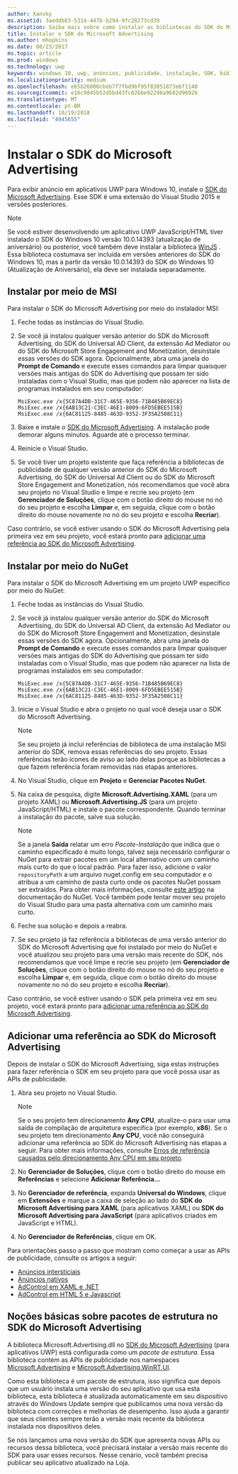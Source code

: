 ```yaml
---
author: Xansky
ms.assetid: 3aeddb83-5314-447b-b294-9fc28273cd39
description: Saiba mais sobre como instalar as bibliotecas do SDK do Microsoft Advertising.
title: Instalar o SDK do Microsoft Advertising
ms.author: mhopkins
ms.date: 08/23/2017
ms.topic: article
ms.prod: windows
ms.technology: uwp
keywords: windows 10, uwp, anúncios, publicidade, instalação, SDK, biblioteca do publicidade
ms.localizationpriority: medium
ms.openlocfilehash: e65b26006cbeb7f7fbd9bf95f83051873e6f1140
ms.sourcegitcommit: e16c9845b52d5bd43fc02bbe92296a9682d96926
ms.translationtype: MT
ms.contentlocale: pt-BR
ms.lasthandoff: 10/19/2018
ms.locfileid: "4945655"
---
```

# <a name="install-the-microsoft-advertising-sdk"></a>Instalar o SDK do Microsoft Advertising

Para exibir anúncio em aplicativos UWP para Windows 10, instale o [SDK do Microsoft Advertising](http://aka.ms/ads-sdk-uwp). Esse SDK é uma extensão do Visual Studio 2015 e versões posteriores.

> [!NOTE]
> Se você estiver desenvolvendo um aplicativo UWP JavaScript/HTML tiver instalado o SDK do Windows 10 versão 10.0.14393 (atualização de aniversário) ou posterior, você também deve instalar a biblioteca [WinJS](https://github.com/winjs/winjs) . Essa biblioteca costumava ser incluída em versões anteriores do SDK do Windows 10, mas a partir da versão 10.0.14393 do SDK do Windows 10 (Atualização de Aniversário), ela deve ser instalada separadamente.

<span id="install-msi" />

## <a name="install-via-msi"></a>Instalar por meio de MSI

Para instalar o SDK do Microsoft Advertising por meio do instalador MSI:

1.  Feche todas as instâncias do Visual Studio.

2. Se você já instalou qualquer versão anterior do SDK do Microsoft Advertising, do SDK do Universal AD Client, da extensão Ad Mediator ou do SDK do Microsoft Store Engagement and Monetization, desinstale essas versões do SDK agora. Opcionalmente, abra uma janela do **Prompt de Comando** e execute esses comandos para limpar quaisquer versões mais antigas do SDK do Advertising que possam ter sido instaladas com o Visual Studio, mas que podem não aparecer na lista de programas instalados em seu computador:
    ```
    MsiExec.exe /x{5C87A4DB-31C7-465E-9356-71B485B69EC8}
    MsiExec.exe /x{6AB13C21-C3EC-46E1-8009-6FD5EBEE515B}
    MsiExec.exe /x{6AC81125-8485-463D-9352-3F35A2508C11}
    ```

3.  Baixe e instale o [SDK do Microsoft Advertising](http://aka.ms/ads-sdk-uwp). A instalação pode demorar alguns minutos. Aguarde até o processo terminar.

4.  Reinicie o Visual Studio.

5.  Se você tiver um projeto existente que faça referência a bibliotecas de publicidade de qualquer versão anterior do SDK do Microsoft Advertising, do SDK do Universal Ad Client ou do SDK do Microsoft Store Engagement and Monetization, nós recomendamos que você abra seu projeto no Visual Studio e limpe e recrie seu projeto (em **Gerenciador de Soluções**, clique com o botão direito do mouse no nó do seu projeto e escolha **Limpar** e, em seguida, clique com o botão direito do mouse novamente no nó do seu projeto e escolha **Recriar**).

  Caso contrário, se você estiver usando o SDK do Microsoft Advertising pela primeira vez em seu projeto, você estará pronto para [adicionar uma referência ao SDK do Microsoft Advertising](#reference).

<span id="install-nuget" />

## <a name="install-via-nuget"></a>Instalar por meio do NuGet

Para instalar o SDK do Microsoft Advertising em um projeto UWP específico por meio do NuGet:

1.  Feche todas as instâncias do Visual Studio.

2.  Se você já instalou qualquer versão anterior do SDK do Microsoft Advertising, do SDK do Universal AD Client, da extensão Ad Mediator ou do SDK do Microsoft Store Engagement and Monetization, desinstale essas versões do SDK agora. Opcionalmente, abra uma janela do **Prompt de Comando** e execute esses comandos para limpar quaisquer versões mais antigas do SDK do Advertising que possam ter sido instaladas com o Visual Studio, mas que podem não aparecer na lista de programas instalados em seu computador:
    ```
    MsiExec.exe /x{5C87A4DB-31C7-465E-9356-71B485B69EC8}
    MsiExec.exe /x{6AB13C21-C3EC-46E1-8009-6FD5EBEE515B}
    MsiExec.exe /x{6AC81125-8485-463D-9352-3F35A2508C11}
    ```

3.  Inicie o Visual Studio e abra o projeto no qual você deseja usar o SDK do Microsoft Advertising.
    > [!NOTE]
    > Se seu projeto já inclui referências de biblioteca de uma instalação MSI anterior do SDK, remova essas referências do seu projeto. Essas referências terão ícones de aviso ao lado delas porque as bibliotecas a que fazem referência foram removidas nas etapas anteriores.

4. No Visual Studio, clique em **Projeto** e **Gerenciar Pacotes NuGet**.

5. Na caixa de pesquisa, digite **Microsoft.Advertising.XAML** (para um projeto XAML) ou **Microsoft.Advertising.JS** (para um projeto JavaScript/HTML) e instale o pacote correspondente. Quando terminar a instalação do pacote, salve sua solução.
    > [!NOTE]
    > Se a janela **Saída** relatar um erro *Pacote-Instalação* que indica que o caminho especificado é muito longo, talvez seja necessário configurar o NuGet para extrair pacotes em um local alternativo com um caminho mais curto do que o local padrão. Para fazer isso, adicione o valor ```repositoryPath``` a um arquivo nuget.config em seu computador e o atribua a um caminho de pasta curto onde os pacotes NuGet possam ser extraídos. Para obter mais informações, consulte [este artigo](http://docs.nuget.org/ndocs/consume-packages/configuring-nuget-behavior) na documentação do NuGet. Você também pode tentar mover seu projeto do Visual Studio para uma pasta alternativa com um caminho mais curto.

6. Feche sua solução e depois a reabra.

7.  Se seu projeto já faz referência a bibliotecas de uma versão anterior do SDK do Microsoft Advertising que foi instalado por meio do NuGet e você atualizou seu projeto para uma versão mais recente do SDK, nós recomendamos que você limpe e recrie seu projeto (em **Gerenciador de Soluções**, clique com o botão direito do mouse no nó do seu projeto e escolha **Limpar** e, em seguida, clique com o botão direito do mouse novamente no nó do seu projeto e escolha **Recriar**).

  Caso contrário, se você estiver usando o SDK pela primeira vez em seu projeto, você estará pronto para [adicionar uma referência ao SDK do Microsoft Advertising](#reference).

<span id="reference" />

## <a name="add-a-reference-to-the-microsoft-advertising-sdk"></a>Adicionar uma referência ao SDK do Microsoft Advertising

Depois de instalar o SDK do Microsoft Advertising, siga estas instruções para fazer referência o SDK em seu projeto para que você possa usar as APIs de publicidade.

1. Abra seu projeto no Visual Studio.
    > [!NOTE]
    > Se o seu projeto tem direcionamento **Any CPU**, atualize-o para usar uma saída de compilação de arquitetura específica (por exemplo, **x86**). Se o seu projeto tem direcionamento **Any CPU**, você não conseguirá adicionar uma referência ao SDK do Microsoft Advertising nas etapas a seguir. Para obter mais informações, consulte [Erros de referência causados pelo direcionamento Any CPU em seu projeto](known-issues-for-the-advertising-libraries.md#reference_errors).

2. No **Gerenciador de Soluções**, clique com o botão direito do mouse em **Referências** e selecione **Adicionar Referência...**

3. No **Gerenciador de referência**, expanda **Universal do Windows**, clique em **Extensões** e marque a caixa de seleção ao lado do **SDK do Microsoft Advertising para XAML** (para aplicativos XAML) ou **SDK do Microsoft Advertising para JavaScript** (para aplicativos criados em JavaScript e HTML).

4.  No **Gerenciador de Referências**, clique em OK.

Para orientações passo a passo que mostram como começar a usar as APIs de publicidade, consulte os artigos a seguir:

* [Anúncios intersticiais](interstitial-ads.md)
* [Anúncios nativos](native-ads.md)
* [AdControl em XAML e .NET](adcontrol-in-xaml-and--net.md)
* [AdControl em HTML 5 e Javascript](adcontrol-in-html-5-and-javascript.md)

<span id="framework" />

## <a name="understanding-framework-packages-in-the-microsoft-advertising-sdk"></a>Noções básicas sobre pacotes de estrutura no SDK do Microsoft Advertising

A biblioteca Microsoft.Advertising.dll no [SDK do Microsoft Advertising](http://aka.ms/ads-sdk-uwp) (para aplicativos UWP) está configurada como um *pacote de estrutura*. Essa biblioteca contém as APIs de publicidade nos namespaces [Microsoft.Advertising](https://docs.microsoft.com/uwp/api/microsoft.advertising) e [Microsoft.Advertising.WinRT.UI](https://docs.microsoft.com/uwp/api/microsoft.advertising.winrt.ui).

Como esta biblioteca é um pacote de estrutura, isso significa que depois que um usuário instala uma versão do seu aplicativo que usa esta biblioteca, esta biblioteca é atualizada automaticamente em seu dispositivo através do Windows Update sempre que publicamos uma nova versão da biblioteca com correções e melhorias de desempenho. Isso ajuda a garantir que seus clientes sempre terão a versão mais recente da biblioteca instalada nos dispositivos deles.

Se nós lançamos uma nova versão do SDK que apresenta novas APIs ou recursos dessa biblioteca, você precisará instalar a versão mais recente do SDK para usar esses recursos. Nesse cenário, você também precisa publicar seu aplicativo atualizado na Loja.
